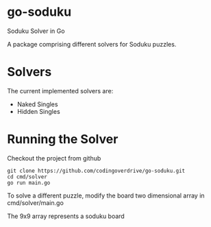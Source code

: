 # go-soduku
Soduku Solver in Go

A package comprising different solvers for Soduku puzzles.

# Solvers

The current implemented solvers are:
* Naked Singles
* Hidden Singles

# Running the Solver

Checkout the project from github

```
git clone https://github.com/codingoverdrive/go-soduku.git
cd cmd/solver
go run main.go
```

To solve a different puzzle, modify the board two dimensional array in cmd/solver/main.go

The 9x9 array represents a soduku board